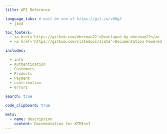```yaml
---
title: API Reference

language_tabs: # must be one of https://git.io/vQNgJ
  - java

toc_footers:
  - <a href='https://github.com/mherman22'>Developed by mherman22</a>
  - <a href='https://github.com/slatedocs/slate'>Documentation Powered by Slate</a>

includes:

  - info
  - Authentication
  - Customers
  - Products
  - Payment
  - contribution
  - errors

search: true

code_clipboard: true

meta:
  - name: description
    content: Documentation for KTMInvI
---
```

